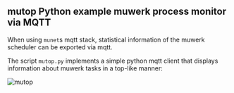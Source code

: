 ## mutop Python example muwerk process monitor via MQTT

When using `munet`s mqtt stack, statistical information of the muwerk scheduler can be exported via mqtt.

The script `mutop.py` implements a simple python mqtt client that displays information about muwerk tasks
in a top-like manner:

![mutop](https://github.com/muwerk/muwerk/blob/master/Resources/mutop.jpg?raw=true)

